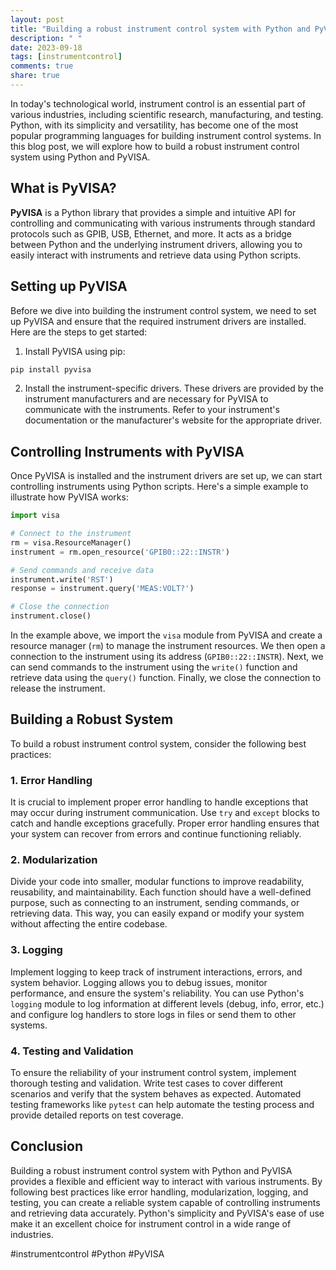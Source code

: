 ```yaml
---
layout: post
title: "Building a robust instrument control system with Python and PyVISA"
description: " "
date: 2023-09-18
tags: [instrumentcontrol]
comments: true
share: true
---
```


In today's technological world, instrument control is an essential part of various industries, including scientific research, manufacturing, and testing. Python, with its simplicity and versatility, has become one of the most popular programming languages for building instrument control systems. In this blog post, we will explore how to build a robust instrument control system using Python and PyVISA.

## What is PyVISA?

**PyVISA** is a Python library that provides a simple and intuitive API for controlling and communicating with various instruments through standard protocols such as GPIB, USB, Ethernet, and more. It acts as a bridge between Python and the underlying instrument drivers, allowing you to easily interact with instruments and retrieve data using Python scripts.

## Setting up PyVISA

Before we dive into building the instrument control system, we need to set up PyVISA and ensure that the required instrument drivers are installed. Here are the steps to get started:

1. Install PyVISA using pip:

```python
pip install pyvisa
```

2. Install the instrument-specific drivers. These drivers are provided by the instrument manufacturers and are necessary for PyVISA to communicate with the instruments. Refer to your instrument's documentation or the manufacturer's website for the appropriate driver.

## Controlling Instruments with PyVISA

Once PyVISA is installed and the instrument drivers are set up, we can start controlling instruments using Python scripts. Here's a simple example to illustrate how PyVISA works:

```python
import visa

# Connect to the instrument
rm = visa.ResourceManager()
instrument = rm.open_resource('GPIB0::22::INSTR')

# Send commands and receive data
instrument.write('RST')
response = instrument.query('MEAS:VOLT?')

# Close the connection
instrument.close()
```

In the example above, we import the `visa` module from PyVISA and create a resource manager (`rm`) to manage the instrument resources. We then open a connection to the instrument using its address (`GPIB0::22::INSTR`). Next, we can send commands to the instrument using the `write()` function and retrieve data using the `query()` function. Finally, we close the connection to release the instrument.


## Building a Robust System

To build a robust instrument control system, consider the following best practices:

### 1. Error Handling

It is crucial to implement proper error handling to handle exceptions that may occur during instrument communication. Use `try` and `except` blocks to catch and handle exceptions gracefully. Proper error handling ensures that your system can recover from errors and continue functioning reliably.

### 2. Modularization

Divide your code into smaller, modular functions to improve readability, reusability, and maintainability. Each function should have a well-defined purpose, such as connecting to an instrument, sending commands, or retrieving data. This way, you can easily expand or modify your system without affecting the entire codebase.

### 3. Logging

Implement logging to keep track of instrument interactions, errors, and system behavior. Logging allows you to debug issues, monitor performance, and ensure the system's reliability. You can use Python's `logging` module to log information at different levels (debug, info, error, etc.) and configure log handlers to store logs in files or send them to other systems.

### 4. Testing and Validation

To ensure the reliability of your instrument control system, implement thorough testing and validation. Write test cases to cover different scenarios and verify that the system behaves as expected. Automated testing frameworks like `pytest` can help automate the testing process and provide detailed reports on test coverage.

## Conclusion

Building a robust instrument control system with Python and PyVISA provides a flexible and efficient way to interact with various instruments. By following best practices like error handling, modularization, logging, and testing, you can create a reliable system capable of controlling instruments and retrieving data accurately. Python's simplicity and PyVISA's ease of use make it an excellent choice for instrument control in a wide range of industries.

#instrumentcontrol #Python #PyVISA